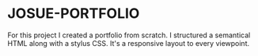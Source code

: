 # JOSUE-PORTFOLIO

For this project I created a portfolio from scratch.
I structured a semantical HTML along with a stylus CSS.
It's a responsive layout to every viewpoint.
